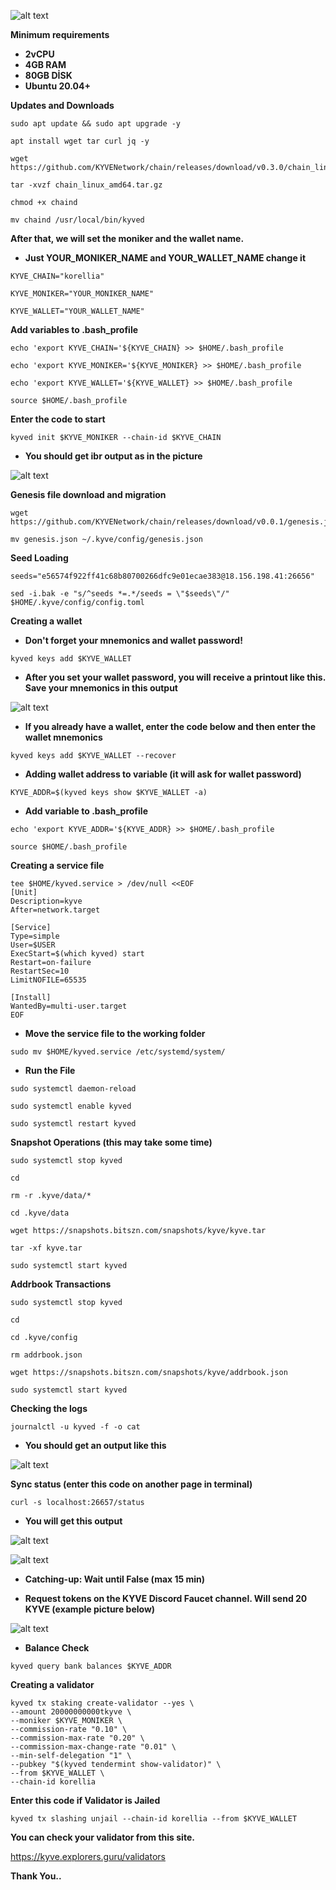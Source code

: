 ![alt text](https://i.hizliresim.com/9fa8ruc.png)

**Minimum requirements**

- **2vCPU**
- **4GB RAM**
- **80GB DİSK**
- **Ubuntu 20.04+**

**Updates and Downloads**
```
sudo apt update && sudo apt upgrade -y
```
```
apt install wget tar curl jq -y
```
```
wget https://github.com/KYVENetwork/chain/releases/download/v0.3.0/chain_linux_amd64.tar.gz
```
```
tar -xvzf chain_linux_amd64.tar.gz
```
```
chmod +x chaind
```
```
mv chaind /usr/local/bin/kyved
```

**After that, we will set the moniker and the wallet name.**

- **Just YOUR_MONIKER_NAME and YOUR_WALLET_NAME change it**

```
KYVE_CHAIN="korellia"

KYVE_MONIKER="YOUR_MONIKER_NAME"

KYVE_WALLET="YOUR_WALLET_NAME"
```

**Add variables to .bash_profile**
```
echo 'export KYVE_CHAIN='${KYVE_CHAIN} >> $HOME/.bash_profile
```
```
echo 'export KYVE_MONIKER='${KYVE_MONIKER} >> $HOME/.bash_profile
```
```
echo 'export KYVE_WALLET='${KYVE_WALLET} >> $HOME/.bash_profile
```
```
source $HOME/.bash_profile
```

**Enter the code to start**

```
kyved init $KYVE_MONIKER --chain-id $KYVE_CHAIN
```

- **You should get ibr output as in the picture**

![alt text](https://i.hizliresim.com/akqelp4.png)


**Genesis file download and migration**

```
wget https://github.com/KYVENetwork/chain/releases/download/v0.0.1/genesis.json
```
```
mv genesis.json ~/.kyve/config/genesis.json
```

**Seed Loading**

```
seeds="e56574f922ff41c68b80700266dfc9e01ecae383@18.156.198.41:26656"
```
```
sed -i.bak -e "s/^seeds *=.*/seeds = \"$seeds\"/" $HOME/.kyve/config/config.toml
```

**Creating a wallet**

- **Don't forget your mnemonics and wallet password!**
```
kyved keys add $KYVE_WALLET
```

- **After you set your wallet password, you will receive a printout like this. Save your mnemonics in this output**

![alt text](https://i.hizliresim.com/hbgbyf1.png)

- **If you already have a wallet, enter the code below and then enter the wallet mnemonics**

```
kyved keys add $KYVE_WALLET --recover
```

- **Adding wallet address to variable (it will ask for wallet password)**

```
KYVE_ADDR=$(kyved keys show $KYVE_WALLET -a)
```

- **Add variable to .bash_profile**

```
echo 'export KYVE_ADDR='${KYVE_ADDR} >> $HOME/.bash_profile
```
```
source $HOME/.bash_profile
```

**Creating a service file**

```
tee $HOME/kyved.service > /dev/null <<EOF
[Unit]
Description=kyve
After=network.target

[Service]
Type=simple
User=$USER
ExecStart=$(which kyved) start
Restart=on-failure
RestartSec=10
LimitNOFILE=65535

[Install]
WantedBy=multi-user.target
EOF
```

- **Move the service file to the working folder**

```
sudo mv $HOME/kyved.service /etc/systemd/system/
```

- **Run the File**

```
sudo systemctl daemon-reload
```
```
sudo systemctl enable kyved
```
```
sudo systemctl restart kyved
```  

**Snapshot Operations (this may take some time)**

```
sudo systemctl stop kyved
```
```
cd
```
```
rm -r .kyve/data/*
```
```
cd .kyve/data
```
```
wget https://snapshots.bitszn.com/snapshots/kyve/kyve.tar
```
```
tar -xf kyve.tar
```
```
sudo systemctl start kyved
```

 **Addrbook Transactions**
 
```
sudo systemctl stop kyved
```
```
cd
```
```
cd .kyve/config
```
```
rm addrbook.json
```
```
wget https://snapshots.bitszn.com/snapshots/kyve/addrbook.json
```
```
sudo systemctl start kyved
```   

 **Checking the logs**
 
``` 
journalctl -u kyved -f -o cat
```

- **You should get an output like this**

![alt text](https://i.hizliresim.com/f813lbg.png)


**Sync status (enter this code on another page in terminal)**

```
curl -s localhost:26657/status
```
- **You will get this output**

![alt text](https://i.hizliresim.com/c3rvi4s.png)

![alt text](https://i.hizliresim.com/equqsxf.png)


- **Catching-up: Wait until False (max 15 min)**


- **Request tokens on the KYVE Discord Faucet channel. Will send 20 KYVE (example picture below)**


![alt text](https://i.hizliresim.com/qibls3h.png)


- **Balance Check**

```
kyved query bank balances $KYVE_ADDR
```

**Creating a validator**

```
kyved tx staking create-validator --yes \ 
--amount 20000000000tkyve \ 
--moniker $KYVE_MONIKER \ 
--commission-rate "0.10" \ 
--commission-max-rate "0.20" \ 
--commission-max-change-rate "0.01" \ 
--min-self-delegation "1" \ 
--pubkey "$(kyved tendermint show-validator)" \ 
--from $KYVE_WALLET \ 
--chain-id korellia
```

**Enter this code if Validator is Jailed**

```
kyved tx slashing unjail --chain-id korellia --from $KYVE_WALLET
```

**You can check your validator from this site.**

https://kyve.explorers.guru/validators

**Thank You..**








